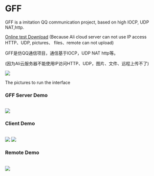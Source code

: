 # GFF
GFF is a imitation QQ communication project, based on high IOCP, UDP NAT,http.

<a href="http://www.yswenli.net/download/gffq.zip" target="_blank">Online test Download</a> (Because Ali cloud server can not use IP access HTTP、UDP, pictures、 files、remote can not upload)

GFF是仿QQ通信项目，通信基于IOCP，UDP NAT http等。

(因为Ali云服务器不能使用IP访问HTTP、UDP，图片、文件、远程上传不了)


<img src="https://raw.githubusercontent.com/wenguoli/GFF/master/5.png" />

The pictures to run the interface

<h3>GFF Server Demo</h3><br/>
<img src="https://raw.githubusercontent.com/wenguoli/GFF/master/1.bmp" />

<h3>Client Demo</h3><br/>
<img src="https://raw.githubusercontent.com/wenguoli/GFF/master/2.bmp" />

<img src="https://raw.githubusercontent.com/wenguoli/GFF/master/3.bmp" />

<h3>Remote Demo</h3><br/>
<img src="https://raw.githubusercontent.com/wenguoli/GFF/master/4.bmp" />
